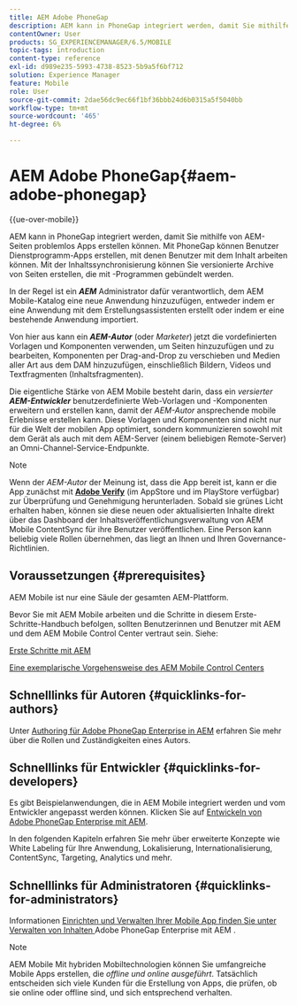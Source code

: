 ```yaml
---
title: AEM Adobe PhoneGap
description: AEM kann in PhoneGap integriert werden, damit Sie mithilfe von AEM-Seiten problemlos Apps erstellen können. Auf dieser Seite finden Sie Informationen zu den ersten Schritten mit Adobe PhoneGap Enterprise.
contentOwner: User
products: SG_EXPERIENCEMANAGER/6.5/MOBILE
topic-tags: introduction
content-type: reference
exl-id: d989e235-5993-4738-8523-5b9a5f6bf712
solution: Experience Manager
feature: Mobile
role: User
source-git-commit: 2dae56dc9ec66f1bf36bbb24d6b0315a5f5040bb
workflow-type: tm+mt
source-wordcount: '465'
ht-degree: 6%

---
```


# AEM Adobe PhoneGap{#aem-adobe-phonegap}

{{ue-over-mobile}}

AEM kann in PhoneGap integriert werden, damit Sie mithilfe von AEM-Seiten problemlos Apps erstellen können. Mit PhoneGap können Benutzer Dienstprogramm-Apps erstellen, mit denen Benutzer mit dem Inhalt arbeiten können. Mit der Inhaltssynchronisierung können Sie versionierte Archive von Seiten erstellen, die mit -Programmen gebündelt werden.

In der Regel ist ein ***AEM*** Administrator dafür verantwortlich, dem AEM Mobile-Katalog eine neue Anwendung hinzuzufügen, entweder indem er eine Anwendung mit dem Erstellungsassistenten erstellt oder indem er eine bestehende Anwendung importiert.

Von hier aus kann ein ***AEM-Autor*** (oder *Marketer*) jetzt die vordefinierten Vorlagen und Komponenten verwenden, um Seiten hinzuzufügen und zu bearbeiten, Komponenten per Drag-and-Drop zu verschieben und Medien aller Art aus dem DAM hinzuzufügen, einschließlich Bildern, Videos und Textfragmenten (Inhaltsfragmenten).

Die eigentliche Stärke von AEM Mobile besteht darin, dass ein *versierter* ***AEM-Entwickler*** benutzerdefinierte Web-Vorlagen und -Komponenten erweitern und erstellen kann, damit der *AEM-Autor* ansprechende mobile Erlebnisse erstellen kann. Diese Vorlagen und Komponenten sind nicht nur für die Welt der mobilen App optimiert, sondern kommunizieren sowohl mit dem Gerät als auch mit dem AEM-Server (einem beliebigen Remote-Server) an Omni-Channel-Service-Endpunkte.

>[!NOTE]
>
>Wenn der *AEM-Autor* der Meinung ist, dass die App bereit ist, kann er die App zunächst mit **[Adobe Verify](/help/mobile/phonegap-mobile-quickstart.md)** (im AppStore und im PlayStore verfügbar) zur Überprüfung und Genehmigung herunterladen. Sobald sie grünes Licht erhalten haben, können sie diese neuen oder aktualisierten Inhalte direkt über das Dashboard der Inhaltsveröffentlichungsverwaltung von AEM Mobile ContentSync für ihre Benutzer veröffentlichen. Eine Person kann beliebig viele Rollen übernehmen, das liegt an Ihnen und Ihren Governance-Richtlinien.

## Voraussetzungen {#prerequisites}

AEM Mobile ist nur eine Säule der gesamten AEM-Plattform.

Bevor Sie mit AEM Mobile arbeiten und die Schritte in diesem Erste-Schritte-Handbuch befolgen, sollten Benutzerinnen und Benutzer mit AEM und dem AEM Mobile Control Center vertraut sein. Siehe:

[Erste Schritte mit AEM](/help/sites-deploying/deploy.md)

[Eine exemplarische Vorgehensweise des AEM Mobile Control Centers](/help/mobile/phonegap-authoring-apps.md)

## Schnelllinks für Autoren {#quicklinks-for-authors}

Unter [Authoring für Adobe PhoneGap Enterprise in AEM](/help/mobile/phonegap.md) erfahren Sie mehr über die Rollen und Zuständigkeiten eines Autors.

## Schnelllinks für Entwickler {#quicklinks-for-developers}

Es gibt Beispielanwendungen, die in AEM Mobile integriert werden und vom Entwickler angepasst werden können. Klicken Sie auf [Entwickeln von Adobe PhoneGap Enterprise mit AEM](/help/mobile/developing-in-phonegap.md).

In den folgenden Kapiteln erfahren Sie mehr über erweiterte Konzepte wie White Labeling für Ihre Anwendung, Lokalisierung, Internationalisierung, ContentSync, Targeting, Analytics und mehr.

## Schnelllinks für Administratoren {#quicklinks-for-administrators}

Informationen [ Einrichten und Verwalten Ihrer Mobile App finden Sie unter Verwalten von Inhalten ](/help/mobile/administer-phonegap.md) Adobe PhoneGap Enterprise mit AEM .

>[!NOTE]
>
>AEM Mobile Mit hybriden Mobiltechnologien können Sie umfangreiche Mobile Apps erstellen, die *offline und online ausgeführt*. Tatsächlich entscheiden sich viele Kunden für die Erstellung von Apps, die prüfen, ob sie online oder offline sind, und sich entsprechend verhalten.
